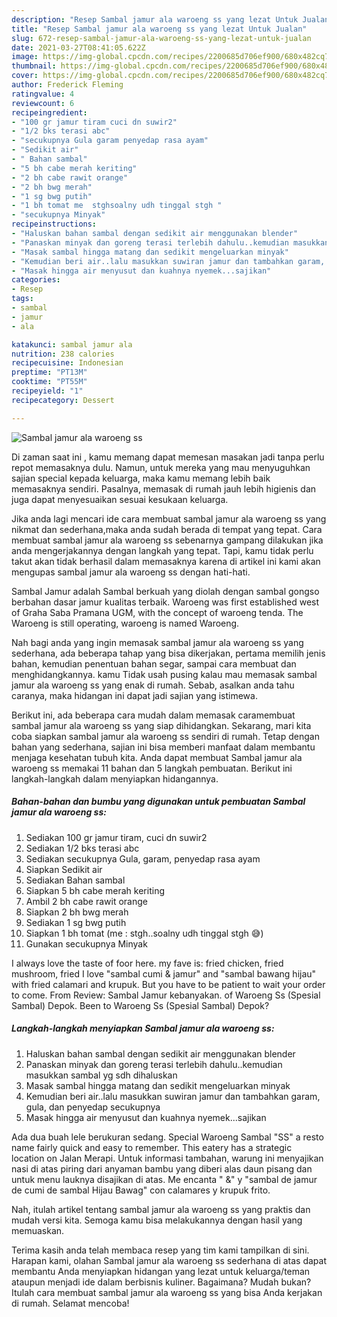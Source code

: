 ```yaml
---
description: "Resep Sambal jamur ala waroeng ss yang lezat Untuk Jualan"
title: "Resep Sambal jamur ala waroeng ss yang lezat Untuk Jualan"
slug: 672-resep-sambal-jamur-ala-waroeng-ss-yang-lezat-untuk-jualan
date: 2021-03-27T08:41:05.622Z
image: https://img-global.cpcdn.com/recipes/2200685d706ef900/680x482cq70/sambal-jamur-ala-waroeng-ss-foto-resep-utama.jpg
thumbnail: https://img-global.cpcdn.com/recipes/2200685d706ef900/680x482cq70/sambal-jamur-ala-waroeng-ss-foto-resep-utama.jpg
cover: https://img-global.cpcdn.com/recipes/2200685d706ef900/680x482cq70/sambal-jamur-ala-waroeng-ss-foto-resep-utama.jpg
author: Frederick Fleming
ratingvalue: 4
reviewcount: 6
recipeingredient:
- "100 gr jamur tiram cuci dn suwir2"
- "1/2 bks terasi abc"
- "secukupnya Gula garam penyedap rasa ayam"
- "Sedikit air"
- " Bahan sambal"
- "5 bh cabe merah keriting"
- "2 bh cabe rawit orange"
- "2 bh bwg merah"
- "1 sg bwg putih"
- "1 bh tomat me  stghsoalny udh tinggal stgh "
- "secukupnya Minyak"
recipeinstructions:
- "Haluskan bahan sambal dengan sedikit air menggunakan blender"
- "Panaskan minyak dan goreng terasi terlebih dahulu..kemudian masukkan sambal yg sdh dihaluskan"
- "Masak sambal hingga matang dan sedikit mengeluarkan minyak"
- "Kemudian beri air..lalu masukkan suwiran jamur dan tambahkan garam, gula, dan penyedap secukupnya"
- "Masak hingga air menyusut dan kuahnya nyemek...sajikan"
categories:
- Resep
tags:
- sambal
- jamur
- ala

katakunci: sambal jamur ala 
nutrition: 238 calories
recipecuisine: Indonesian
preptime: "PT13M"
cooktime: "PT55M"
recipeyield: "1"
recipecategory: Dessert

---
```



![Sambal jamur ala waroeng ss](https://img-global.cpcdn.com/recipes/2200685d706ef900/680x482cq70/sambal-jamur-ala-waroeng-ss-foto-resep-utama.jpg)

Di zaman  saat ini , kamu memang dapat memesan masakan jadi tanpa perlu repot memasaknya dulu. Namun, untuk mereka yang mau menyuguhkan sajian special kepada keluarga, maka kamu memang lebih baik memasaknya sendiri. Pasalnya, memasak di rumah jauh lebih higienis dan juga dapat menyesuaikan sesuai kesukaan keluarga.

Jika anda lagi mencari ide cara membuat sambal jamur ala waroeng ss yang nikmat dan sederhana,maka anda sudah berada di tempat yang tepat. Cara membuat sambal jamur ala waroeng ss  sebenarnya gampang dilakukan jika anda mengerjakannya dengan langkah yang tepat. Tapi, kamu tidak perlu takut akan tidak berhasil dalam memasaknya 
karena di artikel ini kami akan mengupas sambal jamur ala waroeng ss dengan hati-hati.  

Sambal Jamur adalah Sambal berkuah yang diolah dengan sambal gongso berbahan dasar jamur kualitas terbaik. Waroeng was first established west of Graha Saba Pramana UGM, with the concept of waroeng tenda. The Waroeng is still operating, waroeng is named Waroeng.

Nah bagi anda yang ingin memasak sambal jamur ala waroeng ss yang sederhana, ada beberapa tahap yang bisa dikerjakan, pertama memilih jenis bahan, kemudian penentuan bahan segar, sampai cara membuat dan menghidangkannya. kamu Tidak usah pusing kalau mau memasak sambal jamur ala waroeng ss yang enak di rumah. Sebab, asalkan anda  tahu caranya, maka hidangan ini dapat jadi sajian yang istimewa.

Berikut ini, ada beberapa cara mudah dalam memasak caramembuat sambal jamur ala waroeng ss yang siap dihidangkan. Sekarang, mari kita coba siapkan sambal jamur ala waroeng ss sendiri di rumah. Tetap dengan bahan yang sederhana, sajian ini bisa memberi manfaat dalam membantu menjaga kesehatan tubuh kita. Anda dapat membuat Sambal jamur ala waroeng ss memakai 11 bahan dan 5 langkah pembuatan. Berikut ini langkah-langkah dalam menyiapkan hidangannya.

<!--inarticleads1-->

##### Bahan-bahan dan bumbu yang digunakan untuk pembuatan Sambal jamur ala waroeng ss:

1. Sediakan 100 gr jamur tiram, cuci dn suwir2
1. Sediakan 1/2 bks terasi abc
1. Sediakan secukupnya Gula, garam, penyedap rasa ayam
1. Siapkan Sedikit air
1. Sediakan  Bahan sambal
1. Siapkan 5 bh cabe merah keriting
1. Ambil 2 bh cabe rawit orange
1. Siapkan 2 bh bwg merah
1. Sediakan 1 sg bwg putih
1. Siapkan 1 bh tomat (me : stgh..soalny udh tinggal stgh 😅)
1. Gunakan secukupnya Minyak


I always love the taste of foor here. my fave is: fried chicken, fried mushroom, fried I love &#34;sambal cumi &amp; jamur&#34; and &#34;sambal bawang hijau&#34; with fried calamari and krupuk. But you have to be patient to wait your order to come. From Review: Sambal Jamur kebanyakan. of Waroeng Ss (Spesial Sambal) Depok. Been to Waroeng Ss (Spesial Sambal) Depok? 

<!--inarticleads2-->

##### Langkah-langkah menyiapkan Sambal jamur ala waroeng ss:

1. Haluskan bahan sambal dengan sedikit air menggunakan blender
1. Panaskan minyak dan goreng terasi terlebih dahulu..kemudian masukkan sambal yg sdh dihaluskan
1. Masak sambal hingga matang dan sedikit mengeluarkan minyak
1. Kemudian beri air..lalu masukkan suwiran jamur dan tambahkan garam, gula, dan penyedap secukupnya
1. Masak hingga air menyusut dan kuahnya nyemek...sajikan


Ada dua buah lele berukuran sedang. Special Waroeng Sambal &#34;SS&#34; a resto name fairly quick and easy to remember. This eatery has a strategic location on Jalan Merapi. Untuk informasi tambahan, warung ini menyajikan nasi di atas piring dari anyaman bambu yang diberi alas daun pisang dan untuk menu lauknya disajikan di atas. Me encanta &#34; &amp;&#34; y &#34;sambal de jamur de cumi de sambal Hijau Bawag&#34; con calamares y krupuk frito. 

Nah, itulah artikel tentang  sambal jamur ala waroeng ss  yang praktis dan mudah versi kita. Semoga kamu bisa melakukannya dengan hasil yang memuaskan. 

Terima kasih anda telah membaca resep yang tim kami tampilkan di sini. Harapan kami, olahan  Sambal jamur ala waroeng ss sederhana di atas dapat membantu Anda menyiapkan hidangan yang lezat untuk keluarga/teman ataupun menjadi ide dalam berbisnis kuliner. Bagaimana? Mudah bukan? Itulah cara membuat sambal jamur ala waroeng ss yang bisa Anda kerjakan di rumah. Selamat mencoba!

